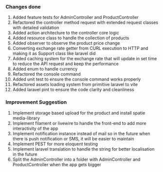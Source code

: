 ### Changes done
1. Added feature tests for AdminController and ProductController
2. Refactored the controller method request with extended request classes with detailed validation
3. Added action architecture to the controller core logic
4. Added resource class to handle the collection of products
5. Added observer to observe the product price change
6. Converting exchange rate getter from CURL execution to HTTP and making it as Support class like laravel did
7. Added caching system for the exchange rate that will update in set time to reduce the API request and keep the performance
8. Added enum to handle currency
9. Refactored the console command
10. Added unit test to ensure the console command works properly
11. Refactored assets loading system from primitive laravel to vite
12. Added laravel pint to ensure the code clarity and cleanliness

### Improvement Suggestion
1. Implement storage based upload for the product and install spatie media-library
2. Implement filament or livewire to handle the front-end to add more interactivity of the app
3. Implement notification instance instead of mail so in the future when there is push notification or SMS, it will be easier to maintain
4. Implement PEST for more eloquent testing
5. Implement laravel translation to handle the string for better localisation in the future
6. Split the AdminController into a folder with AdminController and ProductController when the app gets bigger